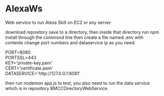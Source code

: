 # AlexaWs
Web service to run Alexa Skill on EC2 or any server

download repository save to a directory, then inside that directory run npm install through the commond line
then create a file named .env with contents change port numbers and dataservice ip as you need.<br>
<p>
PORT=8080<br>
PORTSSL=443<br>
KEY='private-key.pem'<br>
CERT='certificate.pem'<br>
DATASERVICE='http://127.0.0.1:8081'<br>
</p>
then run nodemon app.js to test, you also need to run the data service which is in repository BMCCDirectoryWebService.
